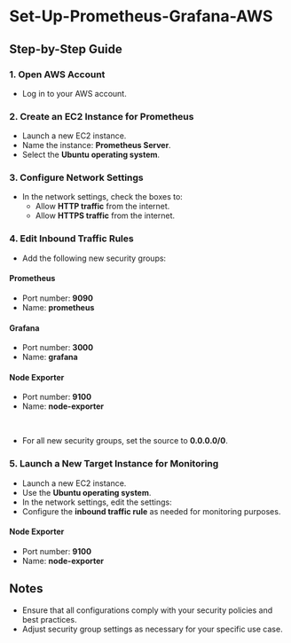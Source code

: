 # Set-Up-Prometheus-Grafana-AWS


## Step-by-Step Guide

### 1. Open AWS Account
- Log in to your AWS account.

### 2. Create an EC2 Instance for Prometheus
- Launch a new EC2 instance.
- Name the instance: **Prometheus Server**.
- Select the **Ubuntu operating system**.

### 3. Configure Network Settings
- In the network settings, check the boxes to:
  - Allow **HTTP traffic** from the internet.
  - Allow **HTTPS traffic** from the internet.

### 4. Edit Inbound Traffic Rules
- Add the following new security groups:

#### Prometheus
- Port number: **9090**
- Name: **prometheus**

#### Grafana
- Port number: **3000**
- Name: **grafana**

#### Node Exporter
- Port number: **9100**
- Name: **node-exporter**
<br>

- For all new security groups, set the source to **0.0.0.0/0**.

### 5. Launch a New Target Instance for Monitoring
- Launch a new EC2 instance.
- Use the **Ubuntu operating system**.
- In the network settings, edit the settings:
- Configure the **inbound traffic rule** as needed for monitoring purposes.
 #### Node Exporter
- Port number: **9100**
- Name: **node-exporter**

## Notes
- Ensure that all configurations comply with your security policies and best practices.
- Adjust security group settings as necessary for your specific use case.


